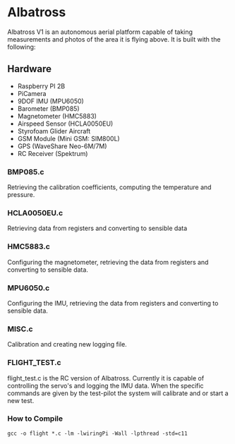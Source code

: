 # Albatross
Albatross V1 is an autonomous aerial platform capable of taking measurements and photos of the area it is flying above.  It is built with the following:

## Hardware
* Raspberry PI 2B
* PiCamera
* 9DOF IMU (MPU6050)
* Barometer (BMP085)
* Magnetometer (HMC5883)
* Airspeed Sensor (HCLA0050EU)
* Styrofoam Glider Aircraft
* GSM Module (Mini GSM: SIM800L)
* GPS (WaveShare Neo-6M/7M)
* RC Receiver (Spektrum)

### BMP085.c
Retrieving the calibration coefficients, computing the temperature and pressure.

### HCLA0050EU.c
Retrieving data from registers and converting to sensible data

### HMC5883.c
Configuring the magnetometer, retrieving the data from registers and converting to sensible data.


### MPU6050.c
Configuring the IMU, retrieving the data from registers and converting to sensible data.

### MISC.c
Calibration and creating new logging file.

### FLIGHT_TEST.c
flight_test.c is the RC version of Albatross. Currently it is capable of controlling the servo's and logging the IMU data. When the specific commands are given by the test-pilot the system will calibrate and or start a new test. 

### How to Compile
```
gcc -o flight *.c -lm -lwiringPi -Wall -lpthread -std=c11
```
